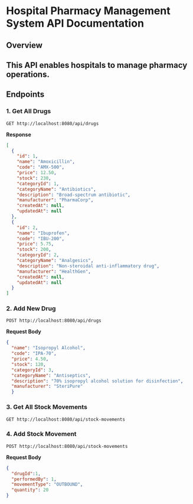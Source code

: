 # Hospital Pharmacy Management System API Documentation

## Overview
This API enables hospitals to manage pharmacy operations. 
---
 
## Endpoints

### 1. Get All Drugs

`GET http://localhost:8080/api/drugs`

**Response**
```json
[
  {
    "id": 1,
    "name": "Amoxicillin",
    "code": "AMX-500",
    "price": 12.50,
    "stock": 230,
    "categoryId": 1,
    "categoryName": "Antibiotics",
    "description": "Broad-spectrum antibiotic",
    "manufacturer": "PharmaCorp",
    "createdAt": null,
    "updatedAt": null
  },
  {
    "id": 2,
    "name": "Ibuprofen",
    "code": "IBU-200",
    "price": 5.75,
    "stock": 200,
    "categoryId": 2,
    "categoryName": "Analgesics",
    "description": "Non-steroidal anti-inflammatory drug",
    "manufacturer": "HealthGen",
    "createdAt": null,
    "updatedAt": null
  }
]
```

### 2. Add New Drug

`POST http://localhost:8080/api/drugs`

**Request Body**
```json
{
  "name": "Isopropyl Alcohol",
  "code": "IPA-70",
  "price": 4.50,
  "stock": 120,
  "categoryId": 3,
  "categoryName": "Antiseptics",
  "description": "70% isopropyl alcohol solution for disinfection",
  "manufacturer": "SteriPure"
  }
```

### 3. Get All Stock Movements

`GET http://localhost:8080/api/stock-movements`

### 4. Add Stock Movement

`POST http://localhost:8080/api/stock-movements`

**Request Body**
```json
{
  "drugId":1,
  "performedBy": 1,
  "movementType": "OUTBOUND",
  "quantity": 20
}
```



